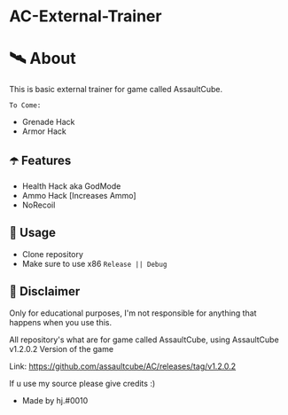 # AC-External-Trainer

# 🛰 About
This is basic external trainer for game called AssaultCube.

`To Come:`

- Grenade Hack
- Armor Hack

## ☂️ Features
- Health Hack aka GodMode
- Ammo Hack [Increases Ammo]
- NoRecoil

## 🌠 Usage
- Clone repository
- Make sure to use x86 `Release || Debug`

## 🗿 Disclaimer
Only for educational purposes, I'm not responsible for anything that happens when you use this.

All repository's what are for game called AssaultCube, using AssaultCube v1.2.0.2 Version of the game

Link: https://github.com/assaultcube/AC/releases/tag/v1.2.0.2

If u use my source please give credits :)

- Made by hj.#0010
